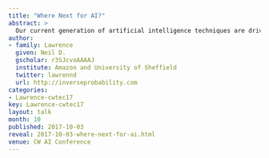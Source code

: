 ```yaml
---
title: "Where Next for AI?" 
abstract: >
  Our current generation of artificial intelligence techniques are driven by data. But also we expect to be able to deploy artificial intelligence techniques on data. What does that mean, is it a contradiction? How will this effect the wider technology landscape? Is it simply a matter of refining deep neural nets? Or are more disruptive technologies needed? What will be the challenges of deploying AI systems?
author:
- family: Lawrence
  given: Neil D.
  gscholar: r3SJcvoAAAAJ
  institute: Amazon and University of Sheffield
  twitter: lawrennd
  url: http://inverseprobability.com
categories:
- Lawrence-cwtec17
key: Lawrence-cwtec17
layout: talk
month: 10
published: 2017-10-03
reveal: 2017-10-03-where-next-for-ai.html
venue: CW AI Conference
---
```

